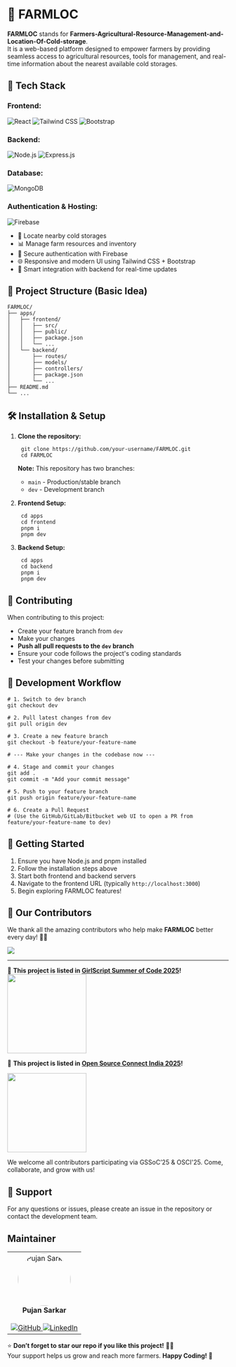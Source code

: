 # 🌾 FARMLOC

**FARMLOC** stands for **Farmers-Agricultural-Resource-Management-and-Location-Of-Cold-storage**.  
It is a web-based platform designed to empower farmers by providing seamless access to agricultural resources, tools for management, and real-time information about the nearest available cold storages.

## 🔧 Tech Stack

### **Frontend:**
![React](https://img.shields.io/badge/React-20232A?style=for-the-badge&logo=react&logoColor=61DAFB) ![Tailwind CSS](https://img.shields.io/badge/Tailwind_CSS-38B2AC?style=for-the-badge&logo=tailwind-css&logoColor=white) ![Bootstrap](https://img.shields.io/badge/Bootstrap-7952B3?style=for-the-badge&logo=bootstrap&logoColor=white)

### **Backend:**
![Node.js](https://img.shields.io/badge/Node.js-339933?style=for-the-badge&logo=nodedotjs&logoColor=white) ![Express.js](https://img.shields.io/badge/Express.js-000000?style=for-the-badge&logo=express&logoColor=white)

### **Database:**
![MongoDB](https://img.shields.io/badge/MongoDB-47A248?style=for-the-badge&logo=mongodb&logoColor=white)

### **Authentication & Hosting:**
![Firebase](https://img.shields.io/badge/Firebase-FFCA28?style=for-the-badge&logo=firebase&logoColor=black)


- 📍 Locate nearby cold storages
- 📊 Manage farm resources and inventory
- 🔐 Secure authentication with Firebase
- 🌐 Responsive and modern UI using Tailwind CSS + Bootstrap
- 🧠 Smart integration with backend for real-time updates

## 📁 Project Structure (Basic Idea)

    FARMLOC/
    ├── apps/
    │   ├── frontend/
    │   │   ├── src/
    │   │   ├── public/
    │   │   ├── package.json
    │   │   └── ...
    │   └── backend/
    │       ├── routes/
    │       ├── models/
    │       ├── controllers/
    │       ├── package.json
    │       └── ...
    ├── README.md
    └── ...

## 🛠️ Installation & Setup

1. **Clone the repository:**
    
        git clone https://github.com/your-username/FARMLOC.git
        cd FARMLOC

   **Note:** This repository has two branches:
   - `main` - Production/stable branch
   - `dev` - Development branch

2. **Frontend Setup:**
    
        cd apps
        cd frontend
        pnpm i
        pnpm dev

3. **Backend Setup:**
    
        cd apps
        cd backend
        pnpm i
        pnpm dev

## 🤝 Contributing

When contributing to this project:
- Create your feature branch from `dev`
- Make your changes
- **Push all pull requests to the `dev` branch**
- Ensure your code follows the project's coding standards
- Test your changes before submitting

## 📝 Development Workflow

    # 1. Switch to dev branch
    git checkout dev

    # 2. Pull latest changes from dev
    git pull origin dev

    # 3. Create a new feature branch
    git checkout -b feature/your-feature-name

    # --- Make your changes in the codebase now ---

    # 4. Stage and commit your changes
    git add .
    git commit -m "Add your commit message"

    # 5. Push to your feature branch
    git push origin feature/your-feature-name

    # 6. Create a Pull Request
    # (Use the GitHub/GitLab/Bitbucket web UI to open a PR from feature/your-feature-name to dev)

## 🚦 Getting Started

1. Ensure you have Node.js and pnpm installed  
2. Follow the installation steps above  
3. Start both frontend and backend servers  
4. Navigate to the frontend URL (typically `http://localhost:3000`)  
5. Begin exploring FARMLOC features!

## 🙌 Our Contributors

We thank all the amazing contributors who help make **FARMLOC** better every day! 🌾💚

<a href="https://github.com/Pujan-sarkar/FARMLOC/graphs/contributors">
  <img src="https://contrib.rocks/image?repo=Pujan-sarkar/FARMLOC" />
</a>

---

🎉 **This project is listed in [GirlScript Summer of Code 2025](https://gssoc.girlscript.tech)!**  
<a href="https://gssoc.girlscript.tech/" target="_blank">
  <img src="https://camo.githubusercontent.com/952866a3a2679243b5bb4b8e977a2e1eebe82074271ca4baa079da59be8efa76/68747470733a2f2f747365312e6d6d2e62696e672e6e65742f74682f69642f4f49502e68374f4241737068324262314b34573943366a694c51486143533f7069643d41706926503d3026683d313830"
    height="180" />
</a>

🎉 **This project is listed in [Open Source Connect India 2025](https://www.osconnect.org)!**

<img src="https://github.com/user-attachments/assets/dc34467a-b396-43b0-a6d7-7eafd601177a"
    height="180" />

We welcome all contributors participating via GSSoC’25 & OSCI'25. Come, collaborate, and grow with us!
</a>


## 📧 Support

For any questions or issues, please create an issue in the repository or contact the development team.

## Maintainer

<table style="width:100%; border: 0;"> <tr> <td align="center" style="border: 0;"> <img src="https://avatars.githubusercontent.com/u/144250917?v=4" width="120" height="120" style="border-radius: 50%;" alt="Pujan Sarkar"/><br/> <strong>Pujan Sarkar</strong><br/><br/> <a href="https://github.com/Pujan-sarkar"> <img src="https://img.shields.io/badge/GitHub-000000?style=for-the-badge&logo=github&logoColor=white&labelColor=000000" alt="GitHub" /> </a> <a href="https://www.linkedin.com/in/pujan-sarkar"> <img src="https://img.shields.io/badge/LinkedIn-0A66C2?style=for-the-badge&logo=linkedin&logoColor=white" alt="LinkedIn" /> </a> </td> </tr> </table>
</div>

⭐ **Don’t forget to star our repo if you like this project!** 🌱💚  
Your support helps us grow and reach more farmers. 
**Happy Coding! 🌱**
